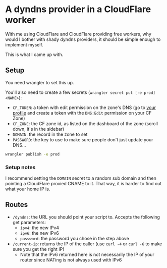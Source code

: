# A dyndns provider in a CloudFlare worker

With me using CloudFlare and CloudFlare providing free workers, why would I bother with shady dyndns providers, it should be simple enough to implement myself.

This is what I came up with.


## Setup

You need wrangler to set this up.

You'll also need to create a few secrets (`wrangler secret put [-e prod] <NAME>`):

* `CF_TOKEN`: a token with edit permission on the zone's DNS (go to [your profile](https://dash.cloudflare.com/profile/api-tokens) and create a token with the `DNS:Edit` permission on your CF Zone)
* `CF_ZONE`: the CF zone id, as listed on the dashboard of the zone (scroll down, it's in the sidebar)
* `DOMAIN`: the record in the zone to set
* `PASSWORD`: the key to use to make sure people don't just update your DNS...

```bash
wrangler publish -e prod
```

### Setup notes

I recommend setting the `DOMAIN` secret to a random sub domain and then pointing a CloudFlare proxied CNAME to it. That way, it is harder to find out what your home IP is.


## Routes

* `/dyndns`: the URL you should point your script to. Accepts the following get parameters:
  * `ipv4`: the new IPv4
  * `ipv6`: the new IPv6
  * `password`: the password you chose in the step above
* `/current-ip`: returns the IP of the caller (use `curl -4` or `curl -6` to make sure you get the right IP)
  * Note that the IPv6 returned here is not necessarily the IP of your router since NATing is not always used with IPv6
